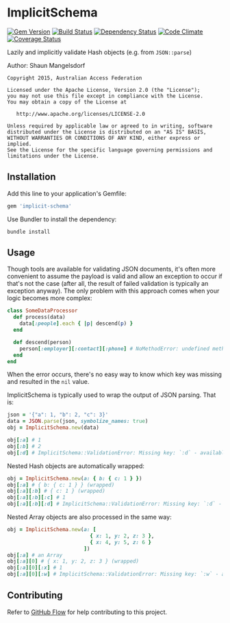 # ImplicitSchema

[![Gem Version][GV img]][Gem Version]
[![Build Status][BS img]][Build Status]
[![Dependency Status][DS img]][Dependency Status]
[![Code Climate][CC img]][Code Climate]
[![Coverage Status][CS img]][Code Climate]

[Gem Version]: https://rubygems.org/gems/implicit-schema
[Build Status]: https://codeship.com/projects/91214
[Dependency Status]: https://gemnasium.com/ausaccessfed/implicit-schema
[Code Climate]: https://codeclimate.com/github/ausaccessfed/implicit-schema

[GV img]: https://img.shields.io/gem/v/implicit-schema.svg
[BS img]: https://img.shields.io/codeship/e9441d30-0cd1-0133-3ae6-7aae0ba3591b/develop.svg
[DS img]: https://img.shields.io/gemnasium/ausaccessfed/implicit-schema/develop.svg
[CC img]: https://img.shields.io/codeclimate/github/ausaccessfed/implicit-schema.svg
[CS img]: https://img.shields.io/codeclimate/coverage/github/ausaccessfed/implicit-schema.svg

Lazily and implicitly validate Hash objects (e.g. from `JSON::parse`)

Author: Shaun Mangelsdorf

```
Copyright 2015, Australian Access Federation

Licensed under the Apache License, Version 2.0 (the "License");
you may not use this file except in compliance with the License.
You may obtain a copy of the License at

   http://www.apache.org/licenses/LICENSE-2.0

Unless required by applicable law or agreed to in writing, software
distributed under the License is distributed on an "AS IS" BASIS,
WITHOUT WARRANTIES OR CONDITIONS OF ANY KIND, either express or implied.
See the License for the specific language governing permissions and
limitations under the License.
```

## Installation

Add this line to your application's Gemfile:

```ruby
gem 'implicit-schema'
```

Use Bundler to install the dependency:

```
bundle install
```

## Usage

Though tools are available for validating JSON documents, it's often more
convenient to assume the payload is valid and allow an exception to occur if
that's not the case (after all, the result of failed validation is typically an
exception anyway). The only problem with this approach comes when your logic
becomes more complex:

```ruby
class SomeDataProcessor
  def process(data)
    data[:people].each { |p| descend(p) }
  end

  def descend(person)
    person[:employer][:contact][:phone] # NoMethodError: undefined method `[]' for nil:NilClass
  end
end
```

When the error occurs, there's no easy way to know which key was missing and
resulted in the `nil` value.

ImplicitSchema is typically used to wrap the output of JSON parsing. That is:

```ruby
json = '{"a": 1, "b": 2, "c": 3}'
data = JSON.parse(json, symbolize_names: true)
obj = ImplicitSchema.new(data)

obj[:a] # 1
obj[:b] # 2
obj[:d] # ImplicitSchema::ValidationError: Missing key: `:d` - available keys: (:a, :b, :c)
```

Nested Hash objects are automatically wrapped:

```ruby
obj = ImplicitSchema.new(a: { b: { c: 1 } })
obj[:a] # { b: { c: 1 } } (wrapped)
obj[:a][:b] # { c: 1 } (wrapped)
obj[:a][:b][:c] # 1
obj[:a][:b][:d] # ImplicitSchema::ValidationError: Missing key: `:d` - available keys: (:c)
```

Nested Array objects are also processed in the same way:

```ruby
obj = ImplicitSchema.new(a: [
                           { x: 1, y: 2, z: 3 },
                           { x: 4, y: 5, z: 6 }
                         ])
obj[:a] # an Array
obj[:a][0] # { x: 1, y: 2, z: 3 } (wrapped)
obj[:a][0][:x] # 1
obj[:a][0][:w] # ImplicitSchema::ValidationError: Missing key: `:w` - available keys: (:x, :y, :z)
```

## Contributing

Refer to [GitHub Flow](https://guides.github.com/introduction/flow/) for
help contributing to this project.
